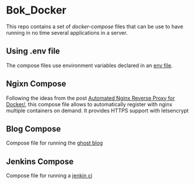 # Bok_Docker

This repo contains a set of *docker-compose* files that can be use to have running in no time several applications in a server.

## Using .env file

The compose files use environment variables declared in an [env file](https://docs.docker.com/compose/env-file/).

## Ngixn Compose

Following the ideas from the post [Automated Nginx Reverse Proxy for Docker/](http://jasonwilder.com/blog/2014/03/25/automated-nginx-reverse-proxy-for-docker/), this compose file allows to automatically register with nginx multiple containers on demand. It provides HTTPS support with letsencrypt

## Blog Compose

Compose file for running the [ghost blog](https://ghost.org/) 

## Jenkins Compose

Compose file for running a [jenkin ci](https://jenkins.io/)

